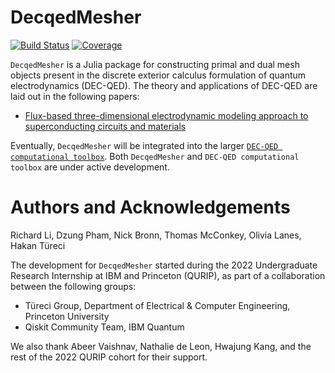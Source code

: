 # DecqedMesher

[![Build Status](https://github.com/richarddengli/DecqedMesher/actions/workflows/CI.yml/badge.svg?branch=main)](https://github.com/richarddengli/DecqedMesher/actions/workflows/CI.yml?query=branch%3Amain)
[![Coverage](https://codecov.io/gh/richarddengli/DecqedMesher.jl/branch/main/graph/badge.svg)](https://codecov.io/gh/richarddengli/DecqedMesher)

``DecqedMesher`` is a Julia package for constructing primal and dual mesh objects present in the discrete exterior calculus formulation of quantum electrodynamics (DEC-QED). The theory and applications of DEC-QED are laid out in the following papers:
- [Flux-based three-dimensional electrodynamic modeling approach to superconducting circuits and materials](https://journals.aps.org/pra/abstract/10.1103/PhysRevA.107.053704)

Eventually, ``DecqedMesher`` will be integrated into the larger [``DEC-QED computational toolbox``](https://github.com/dnpham23/DEC-QED). Both ``DecqedMesher`` and ``DEC-QED computational toolbox`` are under active development.

# Authors and Acknowledgements
Richard Li, Dzung Pham, Nick Bronn, Thomas McConkey, Olivia Lanes, Hakan Türeci

The development for ``DecqedMesher`` started during the 2022 Undergraduate Research Internship at IBM and Princeton (QURIP), as part of a collaboration between the following groups:
- Türeci Group, Department of Electrical & Computer Engineering, Princeton University
- Qiskit Community Team, IBM Quantum

We also thank Abeer Vaishnav, Nathalie de Leon, Hwajung Kang, and the rest of the 2022 QURIP cohort for their support.
